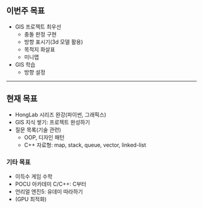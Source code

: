 ## 이번주 목표
- GIS 프로젝트 최우선
	- 충돌 판정 구현
	- 방향 표시기(3d 모델 활용)
	- 목적지 화살표
	- 미니맵
- GIS 학습
	- 방향 설정
---
## 현재 목표
  - HongLab 시리즈 완강(파이썬, 그래픽스)
  - GIS 지식 쌓기: 프로젝트 완성하기
  - 질문 목록(기술 관련)
      - OOP, 디자인 패턴
      - C++ 자료형: map, stack, queue, vector, linked-list
### 기타 목표
  - 이득수 게임 수학
  - POCU 아카데미 C/C++: C부터
  - 언리얼 엔진5: 유데미 따라하기
  - (GPU 최적화)
